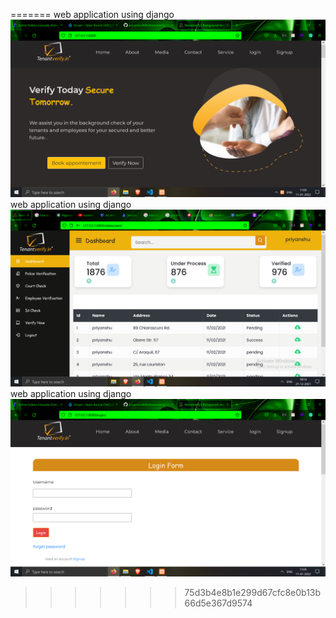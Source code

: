 
=======
 web application using django 
![alt text](https://github.com/priyanshu9888/tanentverify-image/blob/main/Screenshot%20(15).png
)
 web application using django 
![alt text]( https://github.com/priyanshu9888/tanentverify-image/blob/main/Screenshot%20(11).png
)
 web application using django 
![alt text]( https://github.com/priyanshu9888/tanentverify-image/blob/main/Screenshot%20(16).png
)


>>>>>>> 75d3b4e8b1e299d67cfc8e0b13b66d5e367d9574
